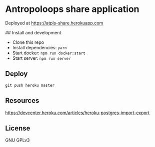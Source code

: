 # Antropoloops share application

Deployed at https://atpls-share.herokuapp.com

## Install and development

- Clone this repo
- Install dependencies: `yarn`
- Start docker: `npm run docker:start`
- Start server: `npm run server`

## Deploy

```
git push heroku master
```

## Resources

https://devcenter.heroku.com/articles/heroku-postgres-import-export

## License

GNU GPLv3
